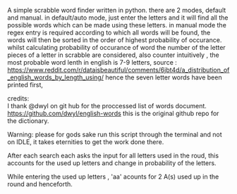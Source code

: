A simple scrabble word finder written in python.
there are 2 modes, default and manual.
in default/auto mode, just enter the letters and it will find all the possible words which can be made using these letters.
in manual mode the regex entry is required according to which all words will be found,
the words will then be sorted in the order of highest probability of occurance.
whilst calculating probability of occurance of word the number of the letter pieces of a letter in scrabble are considered,
also counter intuitively , the most probable word lenth in english is 7-9 letters,
source :  https://www.reddit.com/r/dataisbeautiful/comments/6jbt4d/a_distribution_of_english_words_by_length_using/
hence the seven letter words have been printed first, 

credits:  
I thank @dwyl on git hub for the proccessed list of words document.
https://github.com/dwyl/english-words     this is the original github repo for the dictionary.

Warning: please for gods sake run this script through the terminal and not on IDLE, it takes eternities to get the work done there.

 
After each search each asks the input for all letters used in the roud,
this accounts for the used up letters and change in probability of the letters.

While entering the used up letters , 'aa' acounts for 2 A(s) used up in the round and henceforth.
